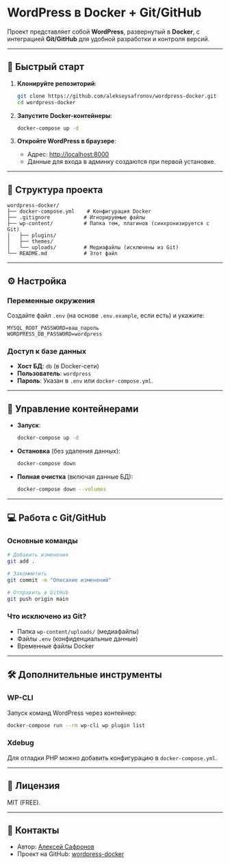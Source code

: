 
# WordPress в Docker + Git/GitHub

Проект представляет собой **WordPress**, развернутый в **Docker**, с интеграцией **Git/GitHub** для удобной разработки и контроля версий.

---

## 🚀 Быстрый старт

1. **Клонируйте репозиторий**:
   ```bash
   git clone https://github.com/alekseysafronov/wordpress-docker.git
   cd wordpress-docker
   ```

2. **Запустите Docker-контейнеры**:
   ```bash
   docker-compose up -d
   ```

3. **Откройте WordPress в браузере**:
   - Адрес: [http://localhost:8000](http://localhost:8000)
   - Данные для входа в админку создаются при первой установке.

---

## 📂 Структура проекта

```
wordpress-docker/
├── docker-compose.yml    # Конфигурация Docker
├── .gitignore           # Игнорируемые файлы
├── wp-content/          # Папка тем, плагинов (синхронизируется с Git)
│   ├── plugins/
│   ├── themes/
│   └── uploads/         # Медиафайлы (исключены из Git)
└── README.md            # Этот файл
```

---

## ⚙️ Настройка

### Переменные окружения
Создайте файл `.env` (на основе `.env.example`, если есть) и укажите:
```env
MYSQL_ROOT_PASSWORD=ваш_пароль
WORDPRESS_DB_PASSWORD=wordpress
```

### Доступ к базе данных
- **Хост БД**: `db` (в Docker-сети)
- **Пользователь**: `wordpress`
- **Пароль**: Указан в `.env` или `docker-compose.yml`.

---

## 🔄 Управление контейнерами

- **Запуск**:
  ```bash
  docker-compose up -d
  ```

- **Остановка** (без удаления данных):
  ```bash
  docker-compose down
  ```

- **Полная очистка** (включая данные БД):
  ```bash
  docker-compose down --volumes
  ```

---

## 💻 Работа с Git/GitHub

### Основные команды
```bash
# Добавить изменения
git add .

# Закоммитить
git commit -m "Описание изменений"

# Отправить в GitHub
git push origin main
```

### Что исключено из Git?
- Папка `wp-content/uploads/` (медиафайлы)
- Файлы `.env` (конфиденциальные данные)
- Временные файлы Docker

---

## 🛠 Дополнительные инструменты

### WP-CLI
Запуск команд WordPress через контейнер:
```bash
docker-compose run --rm wp-cli wp plugin list
```

### Xdebug
Для отладки PHP можно добавить конфигурацию в `docker-compose.yml`.

---

## 📜 Лицензия
MIT (FREE).

---

## 📌 Контакты
- Автор: [Алексей Сафронов](https://github.com/alekseysafronov)
- Проект на GitHub: [wordpress-docker](https://github.com/alekseysafronov/wordpress-docker)

